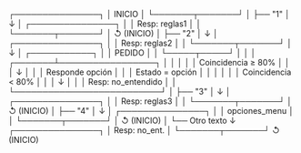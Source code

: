 ┌───────────────┐
│ INICIO │
└───────┬───────┘
│
├── "1"
│ ↓
│ ┌───────────────┐
│ │ Resp: reglas1 │
│ └───────┬───────┘
│ ↺ (INICIO)
│
├── "2"
│ ↓
│ ┌───────────────┐
│ │ Resp: reglas2 │
│ └───────┬───────┘
│ ↓
│ ┌───────────┐
│ │ PEDIDO │
│ └─────┬─────┘
│ │
│ ┌───────┴─────────────────┐
│ │ │
│ │ Coincidencia ≥ 80% │
│ │ ↓ │
│ │ Responde opción │
│ │ Estado = opción │
│ │ │
│ │ Coincidencia < 80% │
│ │ ↓ │
│ │ Resp: no_entendido │
│ └──────────────────────────┘
│
├── "3"
│ ↓
│ ┌───────────────┐
│ │ Resp: reglas3 │
│ └───────┬───────┘
│ ↺ (INICIO)
│
├── "4"
│ ↓
│ ┌───────────────┐
│ │ opciones_menu │
│ └───────┬───────┘
│ ↺ (INICIO)
│
└── Otro texto
↓
┌───────────────┐
│ Resp: no_ent. │
└───────┬───────┘
↺ (INICIO)
